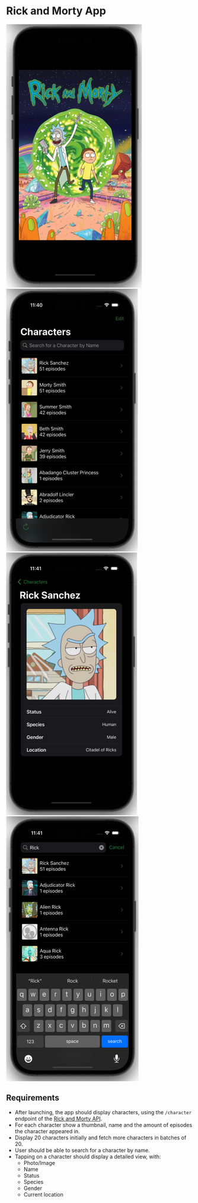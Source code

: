 # Rick and Morty App

<div>
    <img src="assets/rick_morty_ios.png" class="inline-block" style="margin-left: auto; margin-right: auto;"/>
    <img src="assets/rick_morty_ios1.png" class="inline-block" style="margin-left: auto; margin-right: auto;"/>
    <img src="assets/rick_morty_ios2.png" class="inline-block" style="margin-left: auto; margin-right: auto;"/>
    <img src="assets/rick_morty_ios3.png" class="inline-block" style="margin-left: auto; margin-right: auto;"/>
</div>

## Requirements
- After launching, the app should display characters, using the `/character` endpoint of the [Rick and Morty API](https://rickandmortyapi.com/).
- For each character show a thumbnail, name and the amount of episodes the
character appeared in.
- Display 20 characters initially and fetch more characters in batches of 20.
- User should be able to search for a character by name.
- Tapping on a character should display a detailed view, with:
  - Photo/Image
  - Name
  - Status
  - Species
  - Gender
  - Current location
